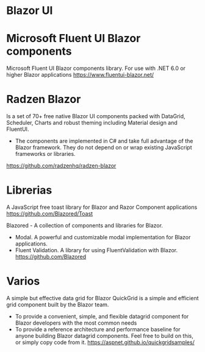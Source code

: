 # Blazor UI



# Microsoft Fluent UI Blazor components

Microsoft Fluent UI Blazor components library. For use with .NET 6.0 or higher Blazor applications
https://www.fluentui-blazor.net/ 




# Radzen Blazor 

Is a set of 70+ free native Blazor UI components packed with DataGrid, Scheduler, Charts and robust theming including Material design and FluentUI.
- The components are implemented in C# and take full advantage of the Blazor framework. They do not depend on or wrap existing JavaScript frameworks or libraries.


https://github.com/radzenhq/radzen-blazor


# Librerias

A JavaScript free toast library for Blazor and Razor Component applications
https://github.com/Blazored/Toast

Blazored - A collection of components and libraries for Blazor.
- Modal. A powerful and customizable modal implementation for Blazor applications.
- Fluent Validation. A library for using FluentValidation with Blazor.
https://github.com/Blazored


# Varios


A simple but effective data grid for Blazor
QuickGrid is a simple and efficient grid component built by the Blazor team.
- To provide a convenient, simple, and flexible datagrid component for Blazor developers with the most common needs
- To provide a reference architecture and performance baseline for anyone building Blazor datagrid components. Feel free to build on this, or simply copy code from it.
https://aspnet.github.io/quickgridsamples/